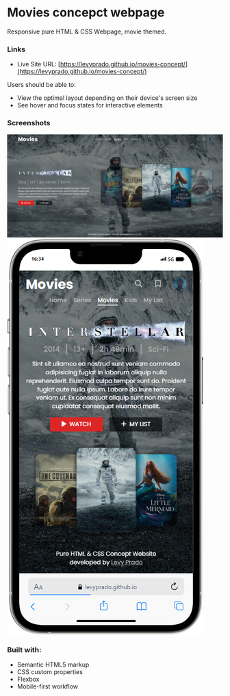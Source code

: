 # Movies concepct webpage

Responsive pure HTML & CSS Webpage, movie themed.

### Links

- Live Site URL: [https://levyprado.github.io/movies-concept/](https://levyprado.github.io/movies-concept/)

Users should be able to:

- View the optimal layout depending on their device's screen size
- See hover and focus states for interactive elements

### Screenshots

![](images/screenshot-desktop.png)
![](images/screenshot-mobile-new.png)

### Built with:

- Semantic HTML5 markup
- CSS custom properties
- Flexbox
- Mobile-first workflow

